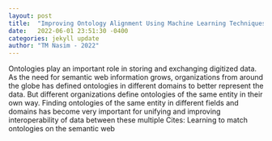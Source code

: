 ```yaml
---
layout: post
title:  "Improving Ontology Alignment Using Machine Learning Techniques"
date:   2022-06-01 23:51:30 -0400
categories: jekyll update
author: "TM Nasim - 2022"
---
```

Ontologies play an important role in storing and exchanging digitized data. As the need for semantic web information grows, organizations from around the globe has defined ontologies in different domains to better represent the data. But different organizations define ontologies of the same entity in their own way. Finding ontologies of the same entity in different fields and domains has become very important for unifying and improving interoperability of data between these multiple  Cites: Learning to match ontologies on the semantic web